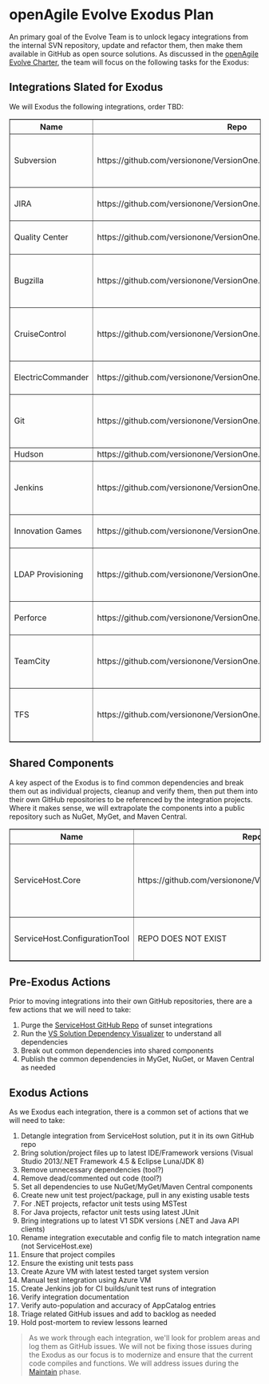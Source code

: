 # openAgile Evolve Exodus Plan

An primary goal of the Evolve Team is to unlock legacy integrations from the internal SVN repository, update and refactor them, then make them available in GitHub as open source solutions. As discussed in the [openAgile Evolve Charter](Chater.md), the team will focus on the following tasks for the Exodus:

## Integrations Slated for Exodus

We will Exodus the following integrations, order TBD:

<table border="1" width="100%">
	<tr>
		<th>Name</th>
		<th>Repo</th>
		<th>Notes</th>
	</tr>
	<tr>
		<td>Subversion</td>
		<td>https://github.com/versionone/VersionOne.Integration.Subversion</td>
		<td>Source code is in repo, buts needs cleanup and verification.</td>
	</tr>
	<tr>
		<td>JIRA</td>
		<td>https://github.com/versionone/VersionOne.Integration.JIRA</td>
		<td>Repo contians documentation only.</td>
	</tr>
	<tr>
		<td>Quality Center</td>
		<td>https://github.com/versionone/VersionOne.Integration.QualityCenter</td>
		<td>Repo contians documentation only.</td>
	</tr>
	<tr>
		<td>Bugzilla</td>
		<td>https://github.com/versionone/VersionOne.Integration.Bugzilla</td>
		<td>Source code is in repo, buts needs cleanup and verification.</td>
	</tr>
	<tr>
		<td>CruiseControl</td>
		<td>https://github.com/versionone/VersionOne.Integration.CruiseControl</td>
		<td>Source code is in repo, buts needs cleanup and verification.</td>
	</tr>
	<tr>
		<td>ElectricCommander</td>
		<td>https://github.com/versionone/VersionOne.Integration.ElectricCommander</td>
		<td>Repo contians documentation only.</td>
	</tr>
	<tr>
		<td>Git</td>
		<td>https://github.com/versionone/VersionOne.Integration.GitSCM</td>
		<td>Source code is in repo, buts needs cleanup and verification.</td>
	</tr>
	<tr>
		<td>Hudson</td>
		<td>https://github.com/versionone/VersionOne.Integration.Hudson</td>
		<td>Empty repo.</td>
	</tr>
	<tr>
		<td>Jenkins</td>
		<td>https://github.com/versionone/VersionOne.Integration.Jenkins</td>
		<td>Source code is in repo, buts needs cleanup and verification.</td>
	</tr>
	<tr>
		<td>Innovation Games</td>
		<td>https://github.com/versionone/VersionOne.Integration.Buy-A-Feature</td>
		<td>Repo contians documentation only.</td>
	</tr>
	<tr>
		<td>LDAP Provisioning</td>
		<td>https://github.com/versionone/VersionOne.Provisioning.LDAP</td>
		<td>Source code is in repo, buts needs cleanup and verification.</td>
	</tr>
	<tr>
		<td>Perforce</td>
		<td>https://github.com/versionone/VersionOne.Integration.Perforce</td>
		<td>Repo contians documentation only.</td>
	</tr>
	<tr>
		<td>TeamCity</td>
		<td>https://github.com/versionone/VersionOne.Integration.TeamCity</td>
		<td>Source code is in repo, buts needs cleanup and verification.</td>
	</tr>
	<tr>
		<td>TFS</td>
		<td>https://github.com/versionone/VersionOne.Integration.VSTFS</td>
		<td>Source code is in repo, buts needs cleanup and verification.</td>
	</tr>
</table>

## Shared Components

A key aspect of the Exodus is to find common dependencies and break them out as individual projects, cleanup and verify them, then put them into their own GitHub repositories to be referenced by the integration projects. Where it makes sense, we will extrapolate the components into a public repository such as NuGet, MyGet, and Maven Central.

<table border="1" width="100%">
	<tr>
		<th>Name</th>
		<th>Repo</th>
		<th>Notes</th>
	</tr>
	<tr>
		<td>ServiceHost.Core</td>
		<td>https://github.com/versionone/VersionOne.ServiceHost.Core</td>
		<td>Source code is in repo, buts needs cleanup and verification.</td>
	</tr>
	<tr>
		<td>ServiceHost.ConfigurationTool</td>
		<td>REPO DOES NOT EXIST</td>
		<td>Needs cleanup and verification.</td>
	</tr>
</table>

## Pre-Exodus Actions

Prior to moving integrations into their own GitHub repositories, there are a few actions that we will need to take:

1. Purge the [ServiceHost GitHub Repo](https://github.com/versionone/ServiceHost) of sunset integrations
2. Run the [VS Solution Dependency Visualizer](http://www.devio.at/index.php/vsslndepvis) to understand all dependencies
3. Break out common dependencies into shared components
4. Publish the common dependencies in MyGet, NuGet, or Maven Central as needed
 
## Exodus Actions

As we Exodus each integration, there is a common set of actions that we will need to take:

1. Detangle integration from ServiceHost solution, put it in its own GitHub repo
2. Bring solution/project files up to latest IDE/Framework versions (Visual Studio 2013/.NET Framework 4.5 & Eclipse Luna/JDK 8)
3. Remove unnecessary dependencies (tool?)
4. Remove dead/commented out code (tool?)
5. Set all dependencies to use NuGet/MyGet/Maven Central components
6. Create new unit test project/package, pull in any existing usable tests
7. For .NET projects, refactor unit tests using MSTest
8. For Java projects, refactor unit tests using latest JUnit
9. Bring integrations up to latest V1 SDK versions (.NET and Java API clients)
10. Rename integration executable and config file to match integration name (not ServiceHost.exe)
11. Ensure that project compiles
12. Ensure the existing unit tests pass
13. Create Azure VM with latest tested target system version
14. Manual test integration using Azure VM
15. Create Jenkins job for CI builds/unit test runs of integration
16. Verify integration documentation
17. Verify auto-population and accuracy of AppCatalog entries
18. Triage related GitHub issues and add to backlog as needed
19. Hold post-mortem to review lessons learned

> As we work through each integration, we'll look for problem areas and log them as GitHub issues. We will not be fixing those issues during the Exodus as our focus is to modernize and ensure that the current code compiles and functions. We will address issues during the [Maintain](https://github.com/versionone/openAgile/blob/master/Evolve/Maintain.md) phase.
> 